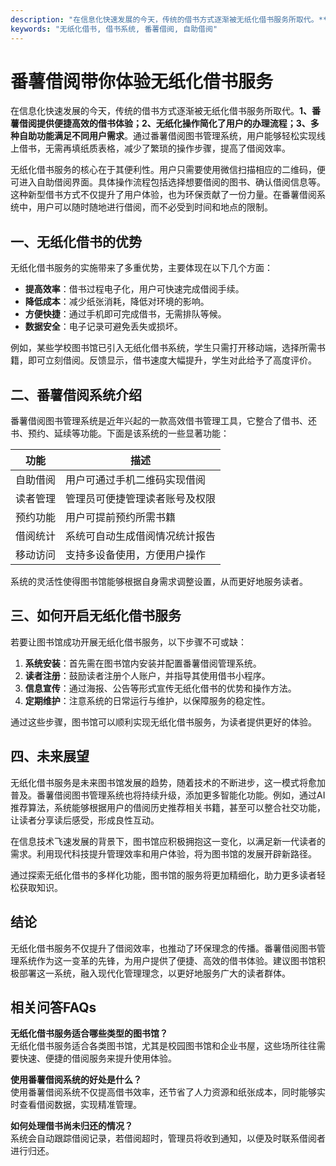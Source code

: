 ```yaml
---
description: "在信息化快速发展的今天，传统的借书方式逐渐被无纸化借书服务所取代。**1、番薯借阅提供便捷高效的借书体验；2、无纸化操作简化了用户的办理流程；3、多种自助功能满足不同用户需求**。通过番薯借阅图书管理系统，用户能够轻松实现线上借书，无需再填纸质表格，减少了繁琐的操作步骤，提高了借阅效率。"
keywords: "无纸化借书, 借书系统, 番薯借阅, 自助借阅"
---
```

# 番薯借阅带你体验无纸化借书服务

在信息化快速发展的今天，传统的借书方式逐渐被无纸化借书服务所取代。**1、番薯借阅提供便捷高效的借书体验；2、无纸化操作简化了用户的办理流程；3、多种自助功能满足不同用户需求**。通过番薯借阅图书管理系统，用户能够轻松实现线上借书，无需再填纸质表格，减少了繁琐的操作步骤，提高了借阅效率。

无纸化借书服务的核心在于其便利性。用户只需要使用微信扫描相应的二维码，便可进入自助借阅界面。具体操作流程包括选择想要借阅的图书、确认借阅信息等。这种新型借书方式不仅提升了用户体验，也为环保贡献了一份力量。在番薯借阅系统中，用户可以随时随地进行借阅，而不必受到时间和地点的限制。

## **一、无纸化借书的优势**

无纸化借书服务的实施带来了多重优势，主要体现在以下几个方面：

- **提高效率**：借书过程电子化，用户可快速完成借阅手续。
- **降低成本**：减少纸张消耗，降低对环境的影响。
- **方便快捷**：通过手机即可完成借书，无需排队等候。
- **数据安全**：电子记录可避免丢失或损坏。

例如，某些学校图书馆已引入无纸化借书系统，学生只需打开移动端，选择所需书籍，即可立刻借阅。反馈显示，借书速度大幅提升，学生对此给予了高度评价。

## **二、番薯借阅系统介绍**

番薯借阅图书管理系统是近年兴起的一款高效借书管理工具，它整合了借书、还书、预约、延续等功能。下面是该系统的一些显著功能：

| 功能         | 描述                                  |
|--------------|---------------------------------------|
| 自助借阅     | 用户可通过手机二维码实现借阅        |
| 读者管理     | 管理员可便捷管理读者账号及权限      |
| 预约功能     | 用户可提前预约所需书籍              |
| 借阅统计     | 系统可自动生成借阅情况统计报告      |
| 移动访问     | 支持多设备使用，方便用户操作        |

系统的灵活性使得图书馆能够根据自身需求调整设置，从而更好地服务读者。

## **三、如何开启无纸化借书服务**

若要让图书馆成功开展无纸化借书服务，以下步骤不可或缺：

1. **系统安装**：首先需在图书馆内安装并配置番薯借阅管理系统。
2. **读者注册**：鼓励读者注册个人账户，并指导其使用借书小程序。
3. **信息宣传**：通过海报、公告等形式宣传无纸化借书的优势和操作方法。
4. **定期维护**：注意系统的日常运行与维护，以保障服务的稳定性。

通过这些步骤，图书馆可以顺利实现无纸化借书服务，为读者提供更好的体验。

## **四、未来展望**

无纸化借书服务是未来图书馆发展的趋势，随着技术的不断进步，这一模式将愈加普及。番薯借阅图书管理系统也将持续升级，添加更多智能化功能。例如，通过AI推荐算法，系统能够根据用户的借阅历史推荐相关书籍，甚至可以整合社交功能，让读者分享读后感受，形成良性互动。

在信息技术飞速发展的背景下，图书馆应积极拥抱这一变化，以满足新一代读者的需求。利用现代科技提升管理效率和用户体验，将为图书馆的发展开辟新路径。

通过探索无纸化借书的多样化功能，图书馆的服务将更加精细化，助力更多读者轻松获取知识。

## 结论

无纸化借书服务不仅提升了借阅效率，也推动了环保理念的传播。番薯借阅图书管理系统作为这一变革的先锋，为用户提供了便捷、高效的借书体验。建议图书馆积极部署这一系统，融入现代化管理理念，以更好地服务广大的读者群体。

## 相关问答FAQs

**无纸化借书服务适合哪些类型的图书馆？**  
无纸化借书服务适合各类图书馆，尤其是校园图书馆和企业书屋，这些场所往往需要快速、便捷的借阅服务来提升使用体验。

**使用番薯借阅系统的好处是什么？**  
使用番薯借阅系统不仅提高借书效率，还节省了人力资源和纸张成本，同时能够实时查看借阅数据，实现精准管理。

**如何处理借书尚未归还的情况？**  
系统会自动跟踪借阅记录，若借阅超时，管理员将收到通知，以便及时联系借阅者进行归还。

